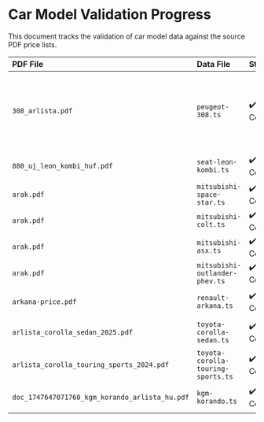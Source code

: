# Car Model Validation Progress

This document tracks the validation of car model data against the source PDF price lists.

| PDF File | Data File | Status | Notes |
| :--- | :--- | :--- | :--- |
| `308_arlista.pdf` | `peugeot-308.ts` | ✔️ Corrected | Fixed import, corrected `parkingAssistance` feature names, and removed redundant `keylessStart` from `gtVariant`. |
| `880_uj_leon_kombi_huf.pdf` | `seat-leon-kombi.ts` | ✔️ Corrected | Corrected `parkingAssistance` feature names. |
| `arak.pdf` | `mitsubishi-space-star.ts` | ✔️ Correct | No hallucinations found. |
| `arak.pdf` | `mitsubishi-colt.ts` | ✔️ Correct | No hallucinations found. |
| `arak.pdf` | `mitsubishi-asx.ts` | ✔️ Correct | No hallucinations found. |
| `arak.pdf` | `mitsubishi-outlander-phev.ts` | ✔️ Correct | No hallucinations found. |
| `arkana-price.pdf` | `renault-arkana.ts` | ✔️ Corrected | Corrected `parkingAssistance` feature names. |
| `arlista_corolla_sedan_2025.pdf` | `toyota-corolla-sedan.ts` | ✔️ Corrected | Corrected `parkingAssistance` feature names. |
| `arlista_corolla_touring_sports_2024.pdf` | `toyota-corolla-touring-sports.ts` | ✔️ Corrected | Corrected `parkingAssistance` feature names. |
| `doc_1747647071760_kgm_korando_arlista_hu.pdf` | `kgm-korando.ts` | ✔️ Corrected | Corrected `parkingAssistance` feature names. |